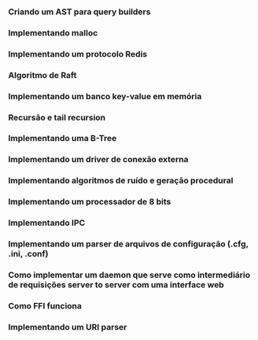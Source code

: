 ### Criando um AST para query builders 

### Implementando malloc

### Implementando um protocolo Redis

### Algoritmo de Raft

### Implementando um banco key-value em memória

### Recursão e tail recursion

### Implementando uma B-Tree

### Implementando um driver de conexão externa

### Implementando algoritmos de ruído e geração procedural

### Implementando um processador de 8 bits

### Implementando IPC

### Implementando um parser de arquivos de configuração (.cfg, .ini, .conf)

### Como implementar um daemon que serve como intermediário de requisições server to server com uma interface web

### Como FFI funciona

### Implementando um URI parser 
